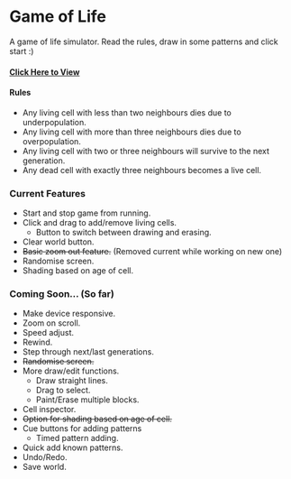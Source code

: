 # Game of Life

A game of life simulator. Read the rules, draw in some patterns and click start :)

#### [Click Here to View](https://dbuzzin.github.io/game-of-life/)

#### Rules

+ Any living cell with less than two neighbours dies due to underpopulation.
+ Any living cell with more than three neighbours dies due to overpopulation.
+ Any living cell with two or three neighbours will survive to the next generation.
+ Any dead cell with exactly three neighbours becomes a live cell.

### Current Features

+ Start and stop game from running.
+ Click and drag to add/remove living cells.
  + Button to switch between drawing and erasing.
+ Clear world button.
+ ~~Basic zoom out feature.~~ (Removed current while working on new one)
+ Randomise screen.
+ Shading based on age of cell.

### Coming Soon... (So far)

+ Make device responsive.
+ Zoom on scroll.
+ Speed adjust.
+ Rewind.
+ Step through next/last generations.
+ ~~Randomise screen.~~
+ More draw/edit functions.
  + Draw straight lines.
  + Drag to select.
  + Paint/Erase multiple blocks.
+ Cell inspector.
+ ~~Option for shading based on age of cell.~~
+ Cue buttons for adding patterns
  + Timed pattern adding.
+ Quick add known patterns.
+ Undo/Redo.
+ Save world.
